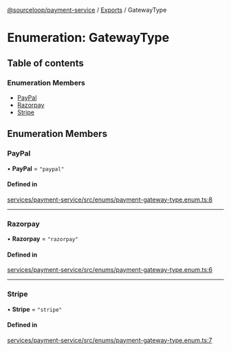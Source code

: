 [@sourceloop/payment-service](../README.md) / [Exports](../modules.md) / GatewayType

# Enumeration: GatewayType

## Table of contents

### Enumeration Members

- [PayPal](GatewayType.md#paypal)
- [Razorpay](GatewayType.md#razorpay)
- [Stripe](GatewayType.md#stripe)

## Enumeration Members

### PayPal

• **PayPal** = ``"paypal"``

#### Defined in

[services/payment-service/src/enums/payment-gateway-type.enum.ts:8](https://github.com/sourcefuse/loopback4-microservice-catalog/blob/93a7f917/services/payment-service/src/enums/payment-gateway-type.enum.ts#L8)

___

### Razorpay

• **Razorpay** = ``"razorpay"``

#### Defined in

[services/payment-service/src/enums/payment-gateway-type.enum.ts:6](https://github.com/sourcefuse/loopback4-microservice-catalog/blob/93a7f917/services/payment-service/src/enums/payment-gateway-type.enum.ts#L6)

___

### Stripe

• **Stripe** = ``"stripe"``

#### Defined in

[services/payment-service/src/enums/payment-gateway-type.enum.ts:7](https://github.com/sourcefuse/loopback4-microservice-catalog/blob/93a7f917/services/payment-service/src/enums/payment-gateway-type.enum.ts#L7)
